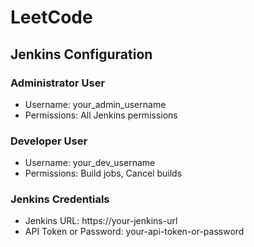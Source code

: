 # LeetCode
## Jenkins Configuration

### Administrator User
- Username: your_admin_username
- Permissions: All Jenkins permissions

### Developer User
- Username: your_dev_username
- Permissions: Build jobs, Cancel builds

### Jenkins Credentials
- Jenkins URL: https://your-jenkins-url
- API Token or Password: your-api-token-or-password
